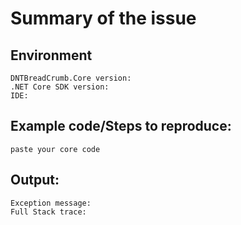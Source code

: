 # Summary of the issue



## Environment

```
DNTBreadCrumb.Core version: 
.NET Core SDK version: 
IDE: 
```

## Example code/Steps to reproduce:

```
paste your core code
```

## Output:

```
Exception message:
Full Stack trace:
```

